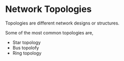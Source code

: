 # Network Topologies

Topologies are different network designs or structures.

Some of the most common topologies are,
- Star topology
- Bus topolofy
- Ring topology

